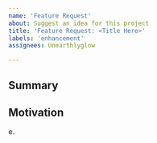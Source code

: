 ```yaml
---
name: 'Feature Request'
about: Suggest an idea for this project
title: 'Feature Request: <Title Here>'
labels: 'enhancement'
assignees: Unearthlyglow

---
```

## Summary

<!-- One paragraph explanation of the feature. -->

## Motivation

<!-- Why are we doing this? What use cases does it support? What is the expected outcome? -->

e.  